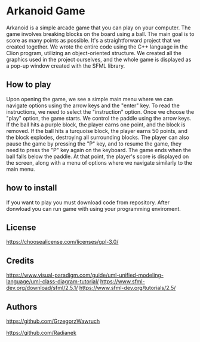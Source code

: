 # Arkanoid Game 
Arkanoid is a simple arcade game that you can play on your computer. The game involves breaking blocks on the board using a ball.
The main goal is to score as many points as possible. It's a straightforward project that we created together.
We wrote the entire code using the C++ language in the Clion program, utilizing an object-oriented structure.
We created all the graphics used in the project ourselves, and the whole game is displayed as a pop-up window created with the SFML library.

## How to play 
Upon opening the game, we see a simple main menu where we can navigate options using the arrow keys and the "enter" key. To read the instructions, we need to select the "instruction" option.
Once we choose the "play" option, the game starts. We control the paddle using the arrow keys. If the ball hits a purple block, the player earns one point, and the block is removed.
If the ball hits a turquoise block, the player earns 50 points, and the block explodes, destroying all surrounding blocks. The player can also pause the game by pressing the "P" key, and to resume the game, they need to press the "P" key again on the keyboard.
The game ends when the ball falls below the paddle. At that point, the player's score is displayed on the screen, along with a menu of options where we navigate similarly to the main menu.

## how to install
If you want to play you must download code from repository. After donwload you can run game with using your programming enviroment. 

## License 
https://choosealicense.com/licenses/gpl-3.0/

## Credits
https://www.visual-paradigm.com/guide/uml-unified-modeling-language/uml-class-diagram-tutorial/
https://www.sfml-dev.org/download/sfml/2.5.1/
https://www.sfml-dev.org/tutorials/2.5/

## Authors 
https://github.com/GrzegorzWawruch

https://github.com/Radianek
